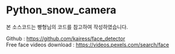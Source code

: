 # Python_snow_camera

본 소스코드는 빵형님의 코드를 참고하여 작성하였습니다.

Github : https://github.com/kairess/face_detector  
Free face videos download : https://videos.pexels.com/search/face   
